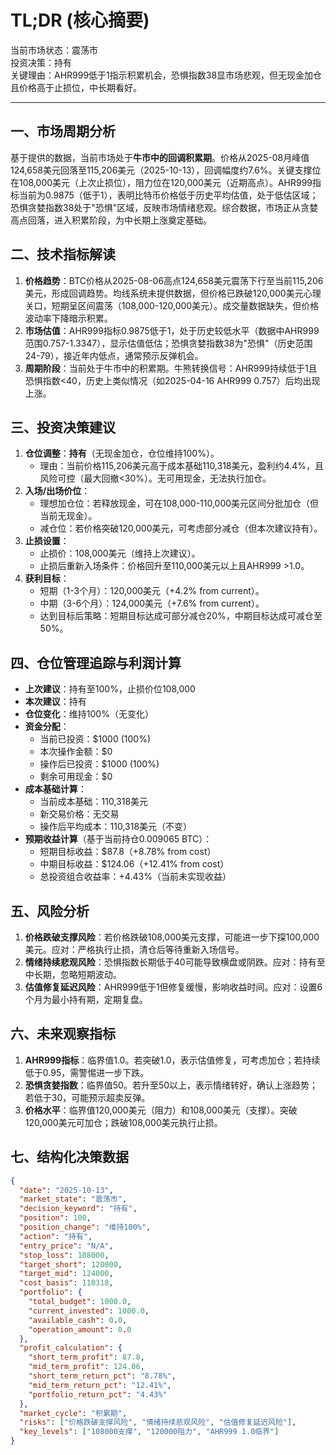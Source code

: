 # TL;DR (核心摘要)
当前市场状态：震荡市  
投资决策：持有  
关键理由：AHR999低于1指示积累机会，恐惧指数38显市场悲观，但无现金加仓且价格高于止损位，中长期看好。

---

## 一、市场周期分析
基于提供的数据，当前市场处于**牛市中的回调积累期**。价格从2025-08月峰值124,658美元回落至115,206美元（2025-10-13），回调幅度约7.6%。关键支撑位在108,000美元（上次止损位），阻力位在120,000美元（近期高点）。AHR999指标当前为0.9875（低于1），表明比特币价格低于历史平均估值，处于低估区域；恐惧贪婪指数38处于"恐惧"区域，反映市场情绪悲观。综合数据，市场正从贪婪高点回落，进入积累阶段，为中长期上涨奠定基础。

## 二、技术指标解读
1. **价格趋势**：BTC价格从2025-08-06高点124,658美元震荡下行至当前115,206美元，形成回调趋势。均线系统未提供数据，但价格已跌破120,000美元心理关口，短期呈区间震荡（108,000-120,000美元）。成交量数据缺失，但价格波动率下降暗示积累。
2. **市场估值**：AHR999指标0.9875低于1，处于历史较低水平（数据中AHR999范围0.757-1.3347），显示估值低估；恐惧贪婪指数38为"恐惧"（历史范围24-79），接近年内低点，通常预示反弹机会。
3. **周期阶段**：当前处于牛市中的积累期。牛熊转换信号：AHR999持续低于1且恐惧指数<40，历史上类似情况（如2025-04-16 AHR999 0.757）后均出现上涨。

## 三、投资决策建议
1. **仓位调整**：**持有**（无现金加仓，仓位维持100%）。  
   - 理由：当前价格115,206美元高于成本基础110,318美元，盈利约4.4%，且风险可控（最大回撤<30%）。无可用现金，无法执行加仓。
2. **入场/出场价位**：  
   - 理想加仓位：若释放现金，可在108,000-110,000美元区间分批加仓（但当前无现金）。  
   - 减仓位：若价格突破120,000美元，可考虑部分减仓（但本次建议持有）。
3. **止损设置**：  
   - 止损价：108,000美元（维持上次建议）。  
   - 止损后重新入场条件：价格回升至110,000美元以上且AHR999 >1.0。
4. **获利目标**：  
   - 短期（1-3个月）：120,000美元（+4.2% from current）。  
   - 中期（3-6个月）：124,000美元（+7.6% from current）。  
   - 达到目标后策略：短期目标达成可部分减仓20%，中期目标达成可减仓至50%。

## 四、仓位管理追踪与利润计算
- **上次建议**：持有至100%，止损价位108,000  
- **本次建议**：持有  
- **仓位变化**：维持100%（无变化）  
- **资金分配**：  
  - 当前已投资：$1000 (100%)  
  - 本次操作金额：$0  
  - 操作后已投资：$1000 (100%)  
  - 剩余可用现金：$0  
- **成本基础计算**：  
  - 当前成本基础：110,318美元  
  - 新交易价格：无交易  
  - 操作后平均成本：110,318美元（不变）  
- **预期收益计算**（基于当前持仓0.009065 BTC）：  
  - 短期目标收益：$87.8（+8.78% from cost）  
  - 中期目标收益：$124.06（+12.41% from cost）  
  - 总投资组合收益率：+4.43%（当前未实现收益）

## 五、风险分析
1. **价格跌破支撑风险**：若价格跌破108,000美元支撑，可能进一步下探100,000美元。应对：严格执行止损，清仓后等待重新入场信号。  
2. **情绪持续悲观风险**：恐惧指数长期低于40可能导致横盘或阴跌。应对：持有至中长期，忽略短期波动。  
3. **估值修复延迟风险**：AHR999低于1但修复缓慢，影响收益时间。应对：设置6个月为最小持有期，定期复盘。

## 六、未来观察指标
1. **AHR999指标**：临界值1.0。若突破1.0，表示估值修复，可考虑加仓；若持续低于0.95，需警惕进一步下跌。  
2. **恐惧贪婪指数**：临界值50。若升至50以上，表示情绪转好，确认上涨趋势；若低于30，可能预示超卖反弹。  
3. **价格水平**：临界值120,000美元（阻力）和108,000美元（支撑）。突破120,000美元可加仓；跌破108,000美元执行止损。

## 七、结构化决策数据
```json
{
  "date": "2025-10-13",
  "market_state": "震荡市",
  "decision_keyword": "持有",
  "position": 100,
  "position_change": "维持100%",
  "action": "持有",
  "entry_price": "N/A",
  "stop_loss": 108000,
  "target_short": 120000,
  "target_mid": 124000,
  "cost_basis": 110318,
  "portfolio": {
    "total_budget": 1000.0,
    "current_invested": 1000.0,
    "available_cash": 0.0,
    "operation_amount": 0.0
  },
  "profit_calculation": {
    "short_term_profit": 87.8,
    "mid_term_profit": 124.06,
    "short_term_return_pct": "8.78%",
    "mid_term_return_pct": "12.41%",
    "portfolio_return_pct": "4.43%"
  },
  "market_cycle": "积累期",
  "risks": ["价格跌破支撑风险", "情绪持续悲观风险", "估值修复延迟风险"],
  "key_levels": ["108000支撑", "120000阻力", "AHR999 1.0临界"]
}
```